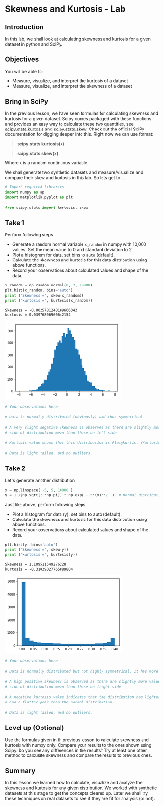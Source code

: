 
# Skewness and Kurtosis - Lab

## Introduction

In this lab, we shall look at calculating skewness and kurtosis for a given dataset in python and SciPy. 

## Objectives
You will be able to:
* Measure, visualize, and interpret the kurtosis of a dataset
* Measure, visualize, and interpret the skewness of a dataset


## Bring in SciPy
In the previous lesson, we have seen formulas for calculating skewness and kurtosis for a given dataset. Scipy comes packaged with these functions and  provides an easy way to calculate these two quantities, see [scipy.stats.kurtosis](https://docs.scipy.org/doc/scipy/reference/generated/scipy.stats.kurtosis.html#scipy.stats.kurtosis) and [scipy.stats.skew](scipy.stats.skew). Check out the official SciPy documentation for digging deeper into this. Right now we can use format: 
> **scipy.stats.kurtosis(x)**

> **scipy.stats.skew(x)**

Where x is a random continuous variable. 

We shall generate two synthetic datasets and measure/visualize and compare their skew and kurtosis in this lab. So lets get to it.


```python
# Import required libraries
import numpy as np
import matplotlib.pyplot as plt

from scipy.stats import kurtosis, skew
```

## Take 1
Perform following steps
* Generate a random normal variable `x_random` in numpy with 10,000 values. Set the mean value to 0 and standard deviation to 2
* Plot a histogram for data, set bins to `auto` (default). 
* Calculate the skewness and kurtosis for this data distribution using above functions. 
* Record your observations about calculated values and shape of the data. 


```python
x_random = np.random.normal(0, 2, 10000)
plt.hist(x_random, bins='auto')
print ('Skewness =', skew(x_random))
print ('kurtosis =', kurtosis(x_random))
```

    Skewness = -0.0025781248189666343
    kurtosis = 0.03976806960642154



![png](index_files/index_5_1.png)



```python
# Your observations here 

# Data is normally distributed (obviously) and thus symmetrical 

# A very slight negative skewness is observed as there are slightly more values on the right 
# side of distribution mean than those on left side

# Kurtosis value shows that this distribution is Platykurtic: (Kurtosis < 3)

# Data is light tailed, and no outliers. 
```

## Take 2

Let's generate another distribution 


```python
x = np.linspace( -5, 5, 10000 )
y = 1./(np.sqrt(2.*np.pi)) * np.exp( -.5*(x)**2  )  # normal distribution
```

Just like above, perform following steps

* Plot a histogram for data (y), set bins to auto (default).
* Calculate the skewness and kurtosis for this data distribution using above functions.
* Record your observations about calculated values and shape of the data.


```python
plt.hist(y, bins='auto')
print ('Skewness =', skew(y))
print ('kurtosis =', kurtosis(y))
```

    Skewness = 1.109511549276228
    kurtosis = -0.31039027765889804



![png](index_files/index_10_1.png)



```python
# Your observations here 

# Data is normally distributed but not highly symmetrical. It has more values on left than right

# A high positive skewness is observed as there are slightly more values on the left 
# side of distribution mean than those on lright side

# A negative kurtosis value indicates that the distribution has lighter tails 
# and a flatter peak than the normal distribution. 

# Data is light tailed, and no outliers. 
```

## Level up (Optional)

Use the formulas given in th previous lesson to calculate skewness and kurtosis with numpy only. Compare your results to the ones shown using Scipy. Do you see any differences in the results? Try at least one other method to calculate skewness and compare the results to previous ones. 

## Summary

In this lesson we learned how to calculate, visualize and analyze the skewness and kurtosis for any given distribution. We worked with synthetic datasets at this stage to get the concepts cleared up. Later we shall try these techniques on real datasets to see if they are fit for analysis (or not). 
